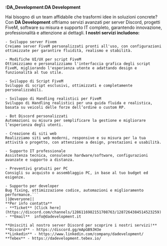 **:DA_Development:DA Development**

Hai bisogno di un team affidabile che trasformi idee in soluzioni concrete?
Con **DA Development** offriamo servizi avanzati per server Discord, progetti FiveM, software su misura e supporto IT completo, garantendo innovazione, professionalità e attenzione ai dettagli.
**I nostri servizi includono:**
```
- Sviluppo server Fivem
Creiamo server FiveM personalizzati pronti all'uso, con configurazioni ottimizzate per garantire fluidità, realismo e stabilità.

- Modifiche UI/UX per script FiveM
Ottimizziamo e personalizziamo l'interfaccia grafica degli script FiveM, migliorando l'esperienza utente e adattando design e funzionalità al tuo stile.

- Sviluppo di Script FiveM
Sviluppo di script esclusivi, ottimizzati e completamente personalizzabili.

- Sviluppo di Handling realistici per FiveM
Sviluppo di Handling realistici per una guida fluida e realistica, basata su veicoli delle forze dell’ordine o custom RP.

- Bot Discord personalizzati
Automazioni su misura per semplificare la gestione e migliorare l’esperienza degli utenti.

- Creazione di siti web
Realizziamo siti web moderni, responsive e su misura per la tua attività o progetto, con attenzione a design, prestazioni e usabilità.

- Supporto IT professionale
Assistenza tecnica, consulenze hardware/software, configurazioni avanzate e supporto a distanza.

- Preventivi gratuiti per PC
Consigli su acquisto o assemblaggio PC, in base al tuo budget ed esigenze.

- Supporto per developer
Bug fixing, ottimizzazione codice, automazioni e miglioramento performance.```
||@everyone||
**Per info contatta**
- **Ticket** [Click here](https://discord.com/channels/1286116982151708763/1287264384514523259)
- **Email**  info@dadevelopment.it

**Unisciti al nostro server Discord per scoprire i nostri servizi!**
**Discord** - https://discord.gg/mApGB9JH3e
**Linkedin** - https://www.linkedin.com/company/dadevelopment/
**Tebex** - https://dadevelopment.tebex.io/
